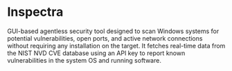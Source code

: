 # Inspectra
GUI-based agentless security tool designed to scan Windows systems for potential vulnerabilities, open ports, and active network connections without requiring any installation on the target. It fetches real-time data from the NIST NVD CVE database using an API key to report known vulnerabilities in the system OS and running software.
